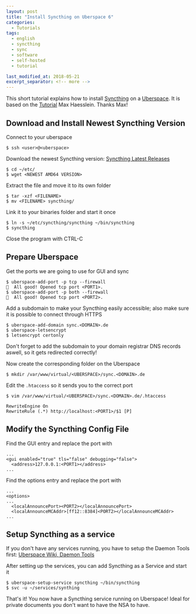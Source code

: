 ```yaml
---
layout: post
title: "Install Syncthing on Uberspace 6"
categories:
  - Tutorials
tags:
  - english
  - syncthing
  - sync
  - software
  - self-hosted
  - tutorial

last_modified_at: 2018-05-21
excerpt_separator: <!-- more -->
---
```


This short tutorial explains how to install [Syncthing](https://syncthing.net) on a [Uberspace](uberspace.de). It is based on the [Tutorial](https://maxhaesslein.de/dachboden/syncthing-auf-uberspace/) Max Haesslein. Thanks Max!

## Download and Install Newest Syncthing Version

Connect to your uberspace
```
$ ssh <user>@<uberspace>
```

Download the newest Syncthing version:
[Syncthing Latest Releases](https://github.com/syncthing/syncthing/releases/latest)
```
$ cd ~/etc/  
$ wget <NEWEST AMD64 VERSION>
```

Extract the file and move it to its own folder
```
$ tar -xzf <FILENAME>
$ mv <FILENAME> syncthing/
```

Link it to your binaries folder and start it once
```
$ ln -s ~/etc/syncthing/syncthing ~/bin/syncthing
$ syncthing
```
Close the program with CTRL-C

## Prepare Uberspace

Get the ports we are going to use for GUI and sync
```
$ uberspace-add-port -p tcp --firewall
🚀  All good! Opened tcp port <PORT1>.
$ uberspace-add-port -p both --firewall
🚀  All good! Opened tcp port <PORT2>.
```

Add a subdomain to make your Syncthing easily accessible; also make sure it is possible to connect through HTTPS
```
$ uberspace-add-domain sync.<DOMAIN>.de
$ uberspace-letsencrypt
$ letsencrypt certonly
```
Don't forget to add the subdomain to your domain registrar DNS records aswell, so it gets redirected correctly!

Now create the corresponding folder on the Uberspace
```
$ mkdir /var/www/virtual/<UBERSPACE>/sync.<DOMAIN>.de
```

Edit the `.htaccess` so it sends you to the correct port
```
$ vim /var/www/virtual/<UBERSPACE>/sync.<DOMAIN>.de/.htaccess
```

```
RewriteEngine On
RewriteRule (.*) http://localhost:<PORT1>/$1 [P]
```

## Modify the Syncthing Config File

Find the GUI entry and replace the port with <PORT1>
```
...
<gui enabled="true" tls="false" debugging="false">
  <address>127.0.0.1:<PORT1></address>
...
```

Find the options entry and replace the port with <PORT2>
```
...
<options>
...
  <localAnnouncePort><PORT2></localAnnouncePort>
  <localAnnounceMCAddr>[ff12::8384]<PORT2></localAnnounceMCAddr>
...
```

## Setup Syncthing as a service
If you don't have any services running, you have to setup the Daemon Tools first: [Uberspace Wiki, Daemon Tools](https://wiki.uberspace.de/system:daemontools)

After setting up the services, you can add Syncthing as a Service and start it
```
$ uberspace-setup-service syncthing ~/bin/syncthing
$ svc -u ~/services/synthing
```

That's it! You now have a Syncthing service running on Uberspace! Ideal for private documents you don't want to have the NSA to have.
